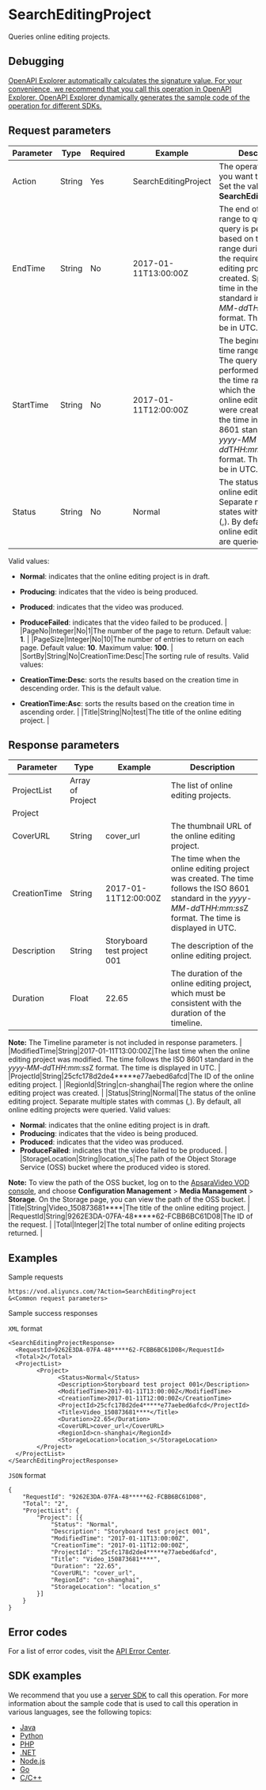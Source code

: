 # SearchEditingProject

Queries online editing projects.

## Debugging

[OpenAPI Explorer automatically calculates the signature value. For your convenience, we recommend that you call this operation in OpenAPI Explorer. OpenAPI Explorer dynamically generates the sample code of the operation for different SDKs.](https://api.aliyun.com/#product=vod&api=SearchEditingProject&type=RPC&version=2017-03-21)

## Request parameters

|Parameter|Type|Required|Example|Description|
|---------|----|--------|-------|-----------|
|Action|String|Yes|SearchEditingProject|The operation that you want to perform. Set the value to **SearchEditingProject**. |
|EndTime|String|No|2017-01-11T13:00:00Z|The end of the time range to query. The query is performed based on the time range during which the required online editing projects were created. Specify the time in the ISO 8601 standard in the *yyyy-MM-dd*T*HH:mm:ss*Z format. The time must be in UTC. |
|StartTime|String|No|2017-01-11T12:00:00Z|The beginning of the time range to query. The query is performed based on the time range during which the required online editing projects were created. Specify the time in the ISO 8601 standard in the *yyyy-MM-dd*T*HH:mm:ss*Z format. The time must be in UTC. |
|Status|String|No|Normal|The status of the online editing project. Separate multiple states with commas \(,\). By default, all online editing projects are queried.

Valid values:

-   **Normal**: indicates that the online editing project is in draft.
-   **Producing**: indicates that the video is being produced.
-   **Produced**: indicates that the video was produced.
-   **ProduceFailed**: indicates that the video failed to be produced. |
|PageNo|Integer|No|1|The number of the page to return. Default value: **1**. |
|PageSize|Integer|No|10|The number of entries to return on each page. Default value: **10**. Maximum value: **100**. |
|SortBy|String|No|CreationTime:Desc|The sorting rule of results. Valid values:

-   **CreationTime:Desc**: sorts the results based on the creation time in descending order. This is the default value.
-   **CreationTime:Asc**: sorts the results based on the creation time in ascending order. |
|Title|String|No|test|The title of the online editing project. |

## Response parameters

|Parameter|Type|Example|Description|
|---------|----|-------|-----------|
|ProjectList|Array of Project| |The list of online editing projects. |
|Project| | | |
|CoverURL|String|cover\_url|The thumbnail URL of the online editing project. |
|CreationTime|String|2017-01-11T12:00:00Z|The time when the online editing project was created. The time follows the ISO 8601 standard in the *yyyy-MM-dd*T*HH:mm:ss*Z format. The time is displayed in UTC. |
|Description|String|Storyboard test project 001|The description of the online editing project. |
|Duration|Float|22.65|The duration of the online editing project, which must be consistent with the duration of the timeline.

**Note:** The Timeline parameter is not included in response parameters. |
|ModifiedTime|String|2017-01-11T13:00:00Z|The last time when the online editing project was modified. The time follows the ISO 8601 standard in the *yyyy-MM-dd*T*HH:mm:ss*Z format. The time is displayed in UTC. |
|ProjectId|String|25cfc178d2de4\*\*\*\*\*e77aebed6afcd|The ID of the online editing project. |
|RegionId|String|cn-shanghai|The region where the online editing project was created. |
|Status|String|Normal|The status of the online editing project. Separate multiple states with commas \(,\). By default, all online editing projects were queried. Valid values:

-   **Normal**: indicates that the online editing project is in draft.
-   **Producing**: indicates that the video is being produced.
-   **Produced**: indicates that the video was produced.
-   **ProduceFailed**: indicates that the video failed to be produced. |
|StorageLocation|String|location\_s|The path of the Object Storage Service \(OSS\) bucket where the produced video is stored.

**Note:** To view the path of the OSS bucket, log on to the [ApsaraVideo VOD console](https://vod.console.aliyun.com/?spm=a2c4g.11186623.2.15.6948257eaZ4m54#/vod/settings/censored), and choose **Configuration Management** \> **Media Management** \> **Storage**. On the Storage page, you can view the path of the OSS bucket. |
|Title|String|Video\_150873681\*\*\*\*|The title of the online editing project. |
|RequestId|String|9262E3DA-07FA-48\*\*\*\*\*62-FCBB6BC61D08|The ID of the request. |
|Total|Integer|2|The total number of online editing projects returned. |

## Examples

Sample requests

```
https://vod.aliyuncs.com/?Action=SearchEditingProject
&<Common request parameters>
```

Sample success responses

`XML` format

```
<SearchEditingProjectResponse>
  <RequestId>9262E3DA-07FA-48*****62-FCBB6BC61D08</RequestId>
  <Total>2</Total>
  <ProjectList>
        <Project>
              <Status>Normal</Status>
              <Description>Storyboard test project 001</Description>
              <ModifiedTime>2017-01-11T13:00:00Z</ModifiedTime>
              <CreationTime>2017-01-11T12:00:00Z</CreationTime>
              <ProjectId>25cfc178d2de4*****e77aebed6afcd</ProjectId>
              <Title>Video_150873681****</Title>
              <Duration>22.65</Duration>
              <CoverURL>cover_url</CoverURL>
              <RegionId>cn-shanghai</RegionId>
              <StorageLocation>location_s</StorageLocation>
        </Project>
  </ProjectList>
</SearchEditingProjectResponse>
```

`JSON` format

```
{
    "RequestId": "9262E3DA-07FA-48*****62-FCBB6BC61D08",
    "Total": "2",
    "ProjectList": {
        "Project": [{
            "Status": "Normal",
            "Description": "Storyboard test project 001",
            "ModifiedTime": "2017-01-11T13:00:00Z",
            "CreationTime": "2017-01-11T12:00:00Z",
            "ProjectId": "25cfc178d2de4*****e77aebed6afcd",
            "Title": "Video_150873681****",
            "Duration": "22.65",
            "CoverURL": "cover_url",
            "RegionId": "cn-shanghai",
            "StorageLocation": "location_s"
        }]
    }
}
```

## Error codes

For a list of error codes, visit the [API Error Center](https://error-center.alibabacloud.com/status/product/vod).

## SDK examples

We recommend that you use a [server SDK](~~101789~~) to call this operation. For more information about the sample code that is used to call this operation in various languages, see the following topics:

-   [Java](~~61063~~)
-   [Python](~~61054~~)
-   [PHP](~~61069~~)
-   [.NET](~~84750~~)
-   [Node.js](~~101396~~)
-   [Go](~~101411~~)
-   [C/C++](~~101261~~)

